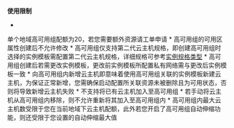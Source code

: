 **使用限制**

* 
单个地域高可用组配额为20，若您需要额外资源请工单申请
* 
高可用组的可用区属性创建后不允许修改
* 
高可用组仅支持第二代云主机规格，即创建高可用组时选择的实例模板需配置第二代云主机规格，详细规格可参考[实例规格类型](https://www.jdcloud.com/help/detail/302/isCatalog/1)
* 
高可用组创建后若需更改实例模板，更改前实例模板所配置私有网络需与更改后实例模板一致
* 
向高可用组内新增云主机即意味着使用高可用组关联的实例模板新建云主机，为保证正常新增，您需确保启动配置所关联资源未被删除且为可用状态，否则将导致新增云主机失败
* 
不支持将已有云主机加入至高可用组
* 
若手动将云主机从高可用组内移除，则不允许重新将其加入至高可用组内
* 
高可用组内最大云主机数受限于您在当前地域下云主机配额，此外若您开启了高可用组自动伸缩功能，则还受限于您设置的自动伸缩最大值